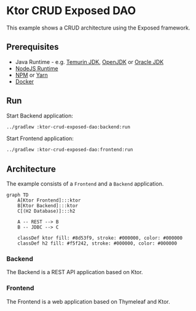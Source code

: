# Ktor CRUD Exposed DAO

This example shows a CRUD architecture using the Exposed framework.

## Prerequisites

* Java Runtime - e.g. [Temurin JDK](https://adoptium.net), [OpenJDK](https://openjdk.org) or [Oracle JDK](https://www.oracle.com/java)
* [NodeJS Runtime](https://nodejs.org)
* [NPM](https://www.npmjs.com) or [Yarn](https://yarnpkg.com)
* [Docker](https://www.docker.com)

## Run

Start Backend application:
```bash
../gradlew :ktor-crud-exposed-dao:backend:run
```

Start Frontend application:

```bash
../gradlew :ktor-crud-exposed-dao:frontend:run
```

## Architecture

The example consists of a `Frontend` and a `Backend` application.

```mermaid
graph TD
    A[Ktor Frontend]:::ktor
    B[Ktor Backend]:::ktor
    C[(H2 Database)]:::h2

    A -- REST --> B
    B -- JDBC --> C

    classDef ktor fill: #8d53f9, stroke: #000000, color: #000000
    classDef h2 fill: #f5f242, stroke: #000000, color: #000000
```

### Backend

The Backend is a REST API application based on Ktor.

### Frontend

The Frontend is a web application based on Thymeleaf and Ktor.
